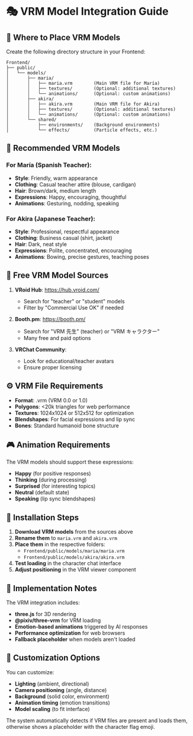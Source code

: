 # 🎭 VRM Model Integration Guide

## 📁 **Where to Place VRM Models**

Create the following directory structure in your Frontend:

```
Frontend/
├── public/
│   └── models/
│       ├── maria/
│       │   ├── maria.vrm        (Main VRM file for María)
│       │   ├── textures/        (Optional: additional textures)
│       │   └── animations/      (Optional: custom animations)
│       ├── akira/
│       │   ├── akira.vrm        (Main VRM file for Akira)
│       │   ├── textures/        (Optional: additional textures)
│       │   └── animations/      (Optional: custom animations)
│       └── shared/
│           ├── environments/    (Background environments)
│           └── effects/         (Particle effects, etc.)
```

## 🎯 **Recommended VRM Models**

### For María (Spanish Teacher):
- **Style**: Friendly, warm appearance
- **Clothing**: Casual teacher attire (blouse, cardigan)
- **Hair**: Brown/dark, medium length
- **Expressions**: Happy, encouraging, thoughtful
- **Animations**: Gesturing, nodding, speaking

### For Akira (Japanese Teacher):
- **Style**: Professional, respectful appearance  
- **Clothing**: Business casual (shirt, jacket)
- **Hair**: Dark, neat style
- **Expressions**: Polite, concentrated, encouraging
- **Animations**: Bowing, precise gestures, teaching poses

## 🔗 **Free VRM Model Sources**

1. **VRoid Hub**: https://hub.vroid.com/
   - Search for "teacher" or "student" models
   - Filter by "Commercial Use OK" if needed

2. **Booth.pm**: https://booth.pm/
   - Search for "VRM 先生" (teacher) or "VRM キャラクター"
   - Many free and paid options

3. **VRChat Community**: 
   - Look for educational/teacher avatars
   - Ensure proper licensing

## ⚙️ **VRM File Requirements**

- **Format**: .vrm (VRM 0.0 or 1.0)
- **Polygons**: <20k triangles for web performance
- **Textures**: 1024x1024 or 512x512 for optimization
- **Blendshapes**: For facial expressions and lip sync
- **Bones**: Standard humanoid bone structure

## 🎮 **Animation Requirements**

The VRM models should support these expressions:
- **Happy** (for positive responses)
- **Thinking** (during processing)
- **Surprised** (for interesting topics)
- **Neutral** (default state)
- **Speaking** (lip sync blendshapes)

## 📝 **Installation Steps**

1. **Download VRM models** from the sources above
2. **Rename them** to `maria.vrm` and `akira.vrm`
3. **Place them** in the respective folders:
   - `Frontend/public/models/maria/maria.vrm`
   - `Frontend/public/models/akira/akira.vrm`
4. **Test loading** in the character chat interface
5. **Adjust positioning** in the VRM viewer component

## 🚀 **Implementation Notes**

The VRM integration includes:
- **three.js** for 3D rendering
- **@pixiv/three-vrm** for VRM loading
- **Emotion-based animations** triggered by AI responses
- **Performance optimization** for web browsers
- **Fallback placeholder** when models aren't loaded

## 🎨 **Customization Options**

You can customize:
- **Lighting** (ambient, directional)
- **Camera positioning** (angle, distance)
- **Background** (solid color, environment)
- **Animation timing** (emotion transitions)
- **Model scaling** (to fit interface)

The system automatically detects if VRM files are present and loads them, otherwise shows a placeholder with the character flag emoji.